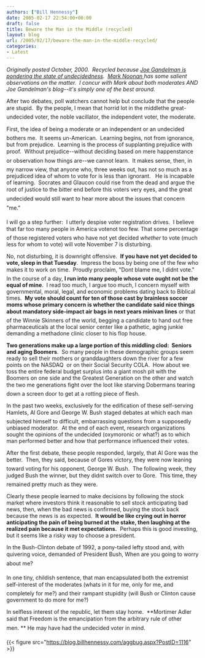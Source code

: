 ```yaml
---
authors: ["Bill Hennessy"]
date: 2005-02-17 22:54:00+00:00
draft: false
title: Beware the Man in the Middle (recycled)
layout: blog
url: /2005/02/17/beware-the-man-in-the-middle-recycled/
categories:
- Latest
---
```


_Originally posted October, 2000.  Recycled because [Joe Gandelman is pondering the state of undecidedness](https://www.themoderatevoice.com/posts/1108674368.shtml).  [Mark Noonan ](https://www.blogsforbush.com/mt/archives/003734.html)has some salient observations on the matter.  I concur with Mark about both moderates AND Joe Gandelman's blog--it's simply one of the best around._

After two debates, poll watchers cannot help but conclude that the people are stupid.  By the people, I mean that horrid lot in the middlethe great-undecided voter, the noble vacillator, the independent voter, the moderate.

First, the idea of being a moderate or an independent or an undecided bothers me.  It seems un-American.  Learning begins, not from ignorance, but from prejudice.  Learning is the process of supplanting prejudice with proof.  Without prejudice--without deciding based on mere happenstance or observation how things are--we cannot learn.  It makes sense, then, in my narrow view, that anyone who, three weeks out, has not so much as a prejudiced idea of whom to vote for is less than ignorant.   He is incapable of learning.  Socrates and Glaucon could rise from the dead and argue the root of justice to the bitter end before this voters very eyes, and the great undecided would still want to hear more about the issues that concern "me."

I will go a step further:  I utterly despise voter registration drives.  I believe that far too many people in America votenot too few. That some percentage of those registered voters who have not yet decided _whether_ to vote (much less for whom to vote) will vote November 7 is disturbing.

No, not disturbing, it is downright offensive.  **If you have not yet decided to vote, sleep in that Tuesday**.  Impress the boss by being one of the few who makes it to work on time.  Proudly proclaim, "Dont blame me, I didnt vote."  In the course of a day, **I run into many people whose vote ought not be the equal of mine**.  I read too much, I argue too much, I concern myself with governmental, moral, legal, and economic problems dating back to Biblical times.  **My vote should count for ten of those cast by brainless soccer moms whose primary concern is whether the candidate said nice things about mandatory side-impact air bags in next years minivan lines** or that of the Winnie Skinners of the world, begging a candidate to hand out free pharmaceuticals at the local senior center like a pathetic, aging junkie demanding a methadone clinic closer to his flop house.

**Two generations make up a large portion of this middling clod:  Seniors and aging Boomers**.  So many people in these demographic groups seem ready to sell their mothers or granddaughters down the river for a few points on the NASDAQ  or on their Social Security COLA.  How about we toss the entire federal budget surplus into a giant mosh pit with the Boomers on one side and the Greatest Generation on the other and watch the two me generations fight over the loot like starving Dobermans tearing down a screen door to get at a rotting piece of flesh.

In the past two weeks, exclusively for the edification of these self-serving Hamlets, Al Gore and George W. Bush staged debates at which each man subjected himself to difficult, embarrassing questions from a supposedly unbiased moderator.  At the end of each event, research organizations sought the opinions of the undecided (oxymoronic or what?) as to which man performed better and how that performance influenced their votes.

After the first debate, these people responded, largely, that Al Gore was the better.  Then, they said, because of Gores victory, they were now leaning toward voting for his opponent, George W. Bush.  The following week, they judged Bush the winner, but they didnt switch over to Gore.  This time, they remained pretty much as they were.

Clearly these people learned to make decisions by following the stock market where investors think it reasonable to sell stock anticipating bad news, then, when the bad news is confirmed, buying the stock back because the news is as expected.  **It would be like crying out in horror anticipating the pain of being burned at the stake, then laughing at the realized pain because it met expectations.**  Perhaps this is good investing, but it seems like a risky way to choose a president.





In the Bush-Clinton debate of 1992, a pony-tailed lefty stood and, with quivering voice, demanded of President Bush, When are you going to worry about me?

In one tiny, childish sentence, that man encapsulated both the extremist self-interest of the moderates (whats in it for me, only for me, and completely for me?) and their rampant stupidity (will Bush or Clinton cause government to do more for me?)

In selfless interest of the republic, let them stay home.  **Mortimer Adler said that Freedom is the emancipation from the arbitrary rule of other men. ** He may have had the undecided voter in mind.





{{< figure src="https://blog.billhennessy.com/aggbug.aspx?PostID=1116" >}}

